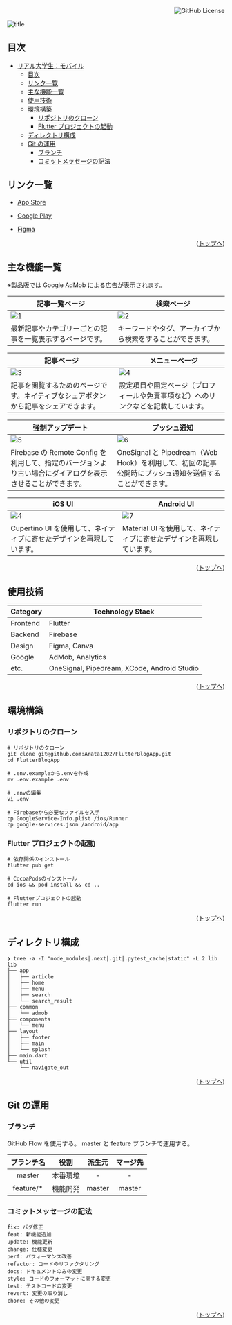 <div id="top"></div>

<div align="right">
  
![GitHub License](https://img.shields.io/github/license/Arata1202/FlutterBlogApp)

</div>

![title](/.docs/readme/images/title.png)

## 目次

- [リアル大学生：モバイル](#top)
  - [目次](#目次)
  - [リンク一覧](#リンク一覧)
  - [主な機能一覧](#主な機能一覧)
  - [使用技術](#使用技術)
  - [環境構築](#環境構築)
    - [リポジトリのクローン](#リポジトリのクローン)
    - [Flutter プロジェクトの起動](#Flutterプロジェクトの起動)
  - [ディレクトリ構成](#ディレクトリ構成)
  - [Git の運用](#Gitの運用)
    - [ブランチ](#ブランチ)
    - [コミットメッセージの記法](#コミットメッセージの記法)

## リンク一覧

<ul><li><a href="https://apps.apple.com/jp/app/%E3%83%AA%E3%82%A2%E3%83%AB%E5%A4%A7%E5%AD%A6%E7%94%9F-%E3%83%A2%E3%83%90%E3%82%A4%E3%83%AB/id6590619103">App Store</a></li></ul>
<ul><li><a href="https://play.google.com/store/apps/details?id=com.realunivlog.flutterblogapp">Google Play</a></li></ul>
<ul><li><a href="https://www.figma.com/design/8abXv3H0UaRwCjkyy8lecU/%E3%82%B9%E3%82%AF%E3%83%AA%E3%83%BC%E3%83%B3%E3%82%B7%E3%83%A7%E3%83%83%E3%83%88?node-id=0-1&t=RxhblDmbNSeXsEgf-1">Figma</a></li></ul>

<p align="right">(<a href="#top">トップへ</a>)</p>

## 主な機能一覧

※製品版では Google AdMob による広告が表示されます。

| 記事一覧ページ                                           | 　検索ページ                                               |
| -------------------------------------------------------- | ---------------------------------------------------------- |
| ![1](/.docs/readme/images/1.png)                         | ![2](/.docs/readme/images/2.png)                           |
| 最新記事やカテゴリーごとの記事を一覧表示するページです。 | キーワードやタグ、アーカイブから検索をすることができます。 |

| 記事ページ                                                                         | 　メニューページ                                                                   |
| ---------------------------------------------------------------------------------- | ---------------------------------------------------------------------------------- |
| ![3](/.docs/readme/images/3.png)                                                   | ![4](/.docs/readme/images/4.png)                                                   |
| 記事を閲覧するためのページです。ネイティブなシェアボタンから記事をシェアできます。 | 設定項目や固定ページ（プロフィールや免責事項など）へのリンクなどを記載しています。 |

| 強制アップデート                                                                                           | 　プッシュ通知                                                                                         |
| ---------------------------------------------------------------------------------------------------------- | ------------------------------------------------------------------------------------------------------ |
| ![5](/.docs/readme/images/5.png)                                                                           | ![6](/.docs/readme/images/6.png)                                                                       |
| Firebase の Remote Config を利用して、指定のバージョンより古い場合にダイアログを表示させることができます。 | OneSignal と Pipedream（Web Hook）を利用して、初回の記事公開時にプッシュ通知を送信することができます。 |

| iOS UI                                                                | 　 Android UI                                                        |
| --------------------------------------------------------------------- | -------------------------------------------------------------------- |
| ![4](/.docs/readme/images/4.png)                                      | ![7](/.docs/readme/images/7.png)                                     |
| Cupertino UI を使用して、ネイティブに寄せたデザインを再現しています。 | Material UI を使用して、ネイティブに寄せたデザインを再現しています。 |

<p align="right">(<a href="#top">トップへ</a>)</p>

## 使用技術

| Category | Technology Stack                            |
| -------- | ------------------------------------------- |
| Frontend | Flutter                                     |
| Backend  | Firebase                                    |
| Design   | Figma, Canva                                |
| Google   | AdMob, Analytics                            |
| etc.     | OneSignal, Pipedream, XCode, Android Studio |

<p align="right">(<a href="#top">トップへ</a>)</p>

## 環境構築

### リポジトリのクローン

```
# リポジトリのクローン
git clone git@github.com:Arata1202/FlutterBlogApp.git
cd FlutterBlogApp

# .env.exampleから.envを作成
mv .env.example .env

# .envの編集
vi .env

# Firebaseから必要なファイルを入手
cp GoogleService-Info.plist /ios/Runner
cp google-services.json /android/app
```

### Flutter プロジェクトの起動

```
# 依存関係のインストール
flutter pub get

# CocoaPodsのインストール
cd ios && pod install && cd ..

# Flutterプロジェクトの起動
flutter run
```

<p align="right">(<a href="#top">トップへ</a>)</p>

## ディレクトリ構成

```
❯ tree -a -I "node_modules|.next|.git|.pytest_cache|static" -L 2 lib
lib
├── app
│   ├── article
│   ├── home
│   ├── menu
│   ├── search
│   └── search_result
├── common
│   └── admob
├── components
│   └── menu
├── layout
│   ├── footer
│   ├── main
│   └── splash
├── main.dart
└── util
    └── navigate_out
```

<p align="right">(<a href="#top">トップへ</a>)</p>

## Git の運用

### ブランチ

GitHub Flow を使用する。
master と feature ブランチで運用する。

| ブランチ名 |   役割   | 派生元 | マージ先 |
| :--------: | :------: | :----: | :------: |
|   master   | 本番環境 |   -    |    -     |
| feature/\* | 機能開発 | master |  master  |

### コミットメッセージの記法

```
fix: バグ修正
feat: 新機能追加
update: 機能更新
change: 仕様変更
perf: パフォーマンス改善
refactor: コードのリファクタリング
docs: ドキュメントのみの変更
style: コードのフォーマットに関する変更
test: テストコードの変更
revert: 変更の取り消し
chore: その他の変更
```

<p align="right">(<a href="#top">トップへ</a>)</p>
